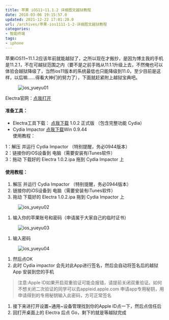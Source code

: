 ```yaml
---
title: 苹果 iOS11~11.1.2 详细图文越狱教程
date: 2018-03-06 19:15:57.0
updated: 2021-12-22 17:01:20.0
url: /archives/苹果-ios1111-1-2-详细图文越狱教程
categories: 
- 智能终端
tags: 
- iphone
---
```


<!-- wp:paragraph -->
<p>苹果iOS11~11.1.2应该年前就能越狱了，之所以现在才搬抄，是因为博主我的手机是11.2.1，不在可越狱范围之内（要不是之前手贱从11.1.1升级上去，不然俺也可以体验会越狱降级了，当然ios11版本的系统最低也只能降级到11.0，至少目前是这样，以后嘛……得看大神们的努力了），下面就赶紧附上越狱宝典吧。</p>
<!-- /wp:paragraph -->

<!-- wp:image -->
<figure class="wp-block-image"><img src="https://cdn.uu126.cn/201803/ios_yueyu01.png" alt="ios_yueyu01"/></figure>
<!-- /wp:image -->

<!-- wp:paragraph -->
<p>Electra官网：<a href="https://coolstar.org/electra/">点我打开</a></p>
<!-- /wp:paragraph -->

<!-- wp:heading {"level":4} -->
<h4>准备工具：</h4>
<!-- /wp:heading -->

<!-- wp:list -->
<ul><li>Electra工具下载： <a href="https://raw.githubusercontent.com/coolstar/electra-ipas/master/Electra%201.0.2.ipa">点我下载</a> 1.0.2 正式版 （包含完整功能 Cydia）</li><li>Cydia Impactor <a href="http://cloud.abcydia.com/jailbreak/abcydia_Impactor_0.9.44.zip">点我下载</a>Win 0.9.44<br>
使用教程：</li></ul>
<!-- /wp:list -->

<!-- wp:paragraph -->
<p>1：解压 并运行 Cydia Impactor （特别提醒，务必0944版本）<br>
2：链接你的iOS设备到 电脑（需要安装有iTunes软件）<br>
3：拖动 下载好的 Electra 1.0.2.ipa 拖到 Cydia Impactor 上</p>
<!-- /wp:paragraph -->

<!-- wp:heading {"level":4} -->
<h4>使用教程：</h4>
<!-- /wp:heading -->

<!-- wp:list {"ordered":true} -->
<ol><li>解压 并运行 Cydia Impactor （特别提醒，务必0944版本）</li><li>链接你的iOS设备到 电脑（需要安装有iTunes软件）</li><li>拖动 下载好的 Electra 1.0.2.ipa 拖到 Cydia Impactor 上</li></ol>
<!-- /wp:list -->

<!-- wp:image -->
<figure class="wp-block-image"><img src="https://cdn.uu126.cn/201803/ios_yueyu02.png" alt="ios_yueyu02"/></figure>
<!-- /wp:image -->

<!-- wp:list {"ordered":true} -->
<ol><li>输入你的苹果账号和密码（申请属于大家自己的临时证书）</li></ol>
<!-- /wp:list -->

<!-- wp:image -->
<figure class="wp-block-image"><img src="https://cdn.uu126.cn/201803/ios_yueyu03.png" alt="ios_yueyu03"/></figure>
<!-- /wp:image -->

<!-- wp:list {"ordered":true} -->
<ol><li>输入密码</li></ol>
<!-- /wp:list -->

<!-- wp:image -->
<figure class="wp-block-image"><img src="https://cdn.uu126.cn/201803/ios_yueyu04.png" alt="ios_yueyu04"/></figure>
<!-- /wp:image -->

<!-- wp:list {"ordered":true} -->
<ol><li>然后点OK</li><li>此时 Cydia impactor 会先对此App进行签名，然后会自动将签名后的越狱App 安装到您的手机</li></ol>
<!-- /wp:list -->

<!-- wp:quote -->
<blockquote class="wp-block-quote"><p>注意:Apple ID如果开启双重验证可能会报错，请提前关闭双重验证。如何不想关闭二次验证的同学可以去appleid.apple.com 申请app专用秘钥，用申请得到的专用秘钥输入此密码，方可正常签名</p></blockquote>
<!-- /wp:quote -->

<!-- wp:list {"ordered":true} -->
<ol><li>接下来进打开设置~通用~设备管理找到你的Apple ID点一下，然后点信任后</li><li>回打开桌面上的 Electra 后点 Go，剩下的就是等越狱完成</li></ol>
<!-- /wp:list -->